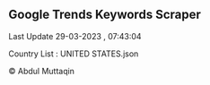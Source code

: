 

## Google Trends Keywords Scraper 
 
Last Update 29-03-2023 , 07:43:04

Country List :
UNITED STATES.json



© Abdul Muttaqin 
